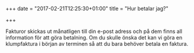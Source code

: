 +++
date = "2017-02-21T12:25:30+01:00"
title = "Hur betalar jag?"

+++

Fakturor skickas ut månatligen till din e-post adress och på dem finns all information för att göra betalning. Om du skulle önska det kan vi göra en klumpfaktura i början av terminen så att du bara behöver betala en faktura.